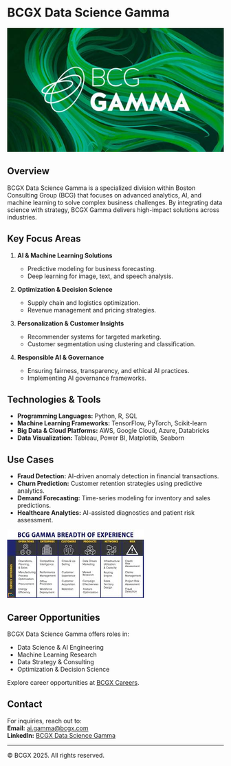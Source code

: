 # BCGX Data Science Gamma

![](https://github.com/Lucky-akash321/BCG-X-Data-Science/blob/main/bcgx%20ds.jpg)


## Overview
BCGX Data Science Gamma is a specialized division within Boston Consulting Group (BCG) that focuses on advanced analytics, AI, and machine learning to solve complex business challenges. By integrating data science with strategy, BCGX Gamma delivers high-impact solutions across industries.

## Key Focus Areas
1. **AI & Machine Learning Solutions**  
   - Predictive modeling for business forecasting.  
   - Deep learning for image, text, and speech analysis.  

2. **Optimization & Decision Science**  
   - Supply chain and logistics optimization.  
   - Revenue management and pricing strategies.  

3. **Personalization & Customer Insights**  
   - Recommender systems for targeted marketing.  
   - Customer segmentation using clustering and classification.  

4. **Responsible AI & Governance**  
   - Ensuring fairness, transparency, and ethical AI practices.  
   - Implementing AI governance frameworks.  

## Technologies & Tools
- **Programming Languages:** Python, R, SQL  
- **Machine Learning Frameworks:** TensorFlow, PyTorch, Scikit-learn  
- **Big Data & Cloud Platforms:** AWS, Google Cloud, Azure, Databricks  
- **Data Visualization:** Tableau, Power BI, Matplotlib, Seaborn  

## Use Cases
- **Fraud Detection:** AI-driven anomaly detection in financial transactions.  
- **Churn Prediction:** Customer retention strategies using predictive analytics.  
- **Demand Forecasting:** Time-series modeling for inventory and sales predictions.  
- **Healthcare Analytics:** AI-assisted diagnostics and patient risk assessment.  


![](https://github.com/Lucky-akash321/BCG-X-Data-Science/blob/main/bcgx%20gamma.jpeg)


## Career Opportunities
BCGX Data Science Gamma offers roles in:  
- Data Science & AI Engineering  
- Machine Learning Research  
- Data Strategy & Consulting  
- Optimization & Decision Science  

Explore career opportunities at [BCGX Careers](https://careers.bcg.com/).

## Contact
For inquiries, reach out to:  
**Email:** ai.gamma@bcgx.com  
**LinkedIn:** [BCGX Data Science Gamma](https://www.linkedin.com/company/bcgx)  

---  
© BCGX 2025. All rights reserved.
